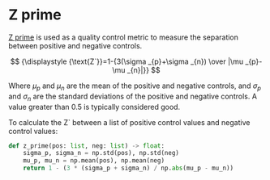 # Z prime

[Z prime](https://en.wikipedia.org/wiki/Z-factor) is used as a quality control
metric to measure the separation between positive and negative controls.

$$
{\displaystyle {\text{Z`}}=1-{3(\sigma _{p}+\sigma _{n}) \over |\mu _{p}-\mu _{n}|}}
$$

Where $\mu_p$ and $\mu_n$ are the mean of the positive and negative controls, and
$\sigma_p$ and $\sigma_n$ are the standard deviations of the positive and negative
controls. A value greater than 0.5 is typically considered good.


To calculate the Z` between a list of positive control values and negative control values:
```python
def z_prime(pos: list, neg: list) -> float:
    sigma_p, sigma_n = np.std(pos), np.std(neg)
    mu_p, mu_n = np.mean(pos), np.mean(neg)
    return 1 - (3 * (sigma_p + sigma_n) / np.abs(mu_p - mu_n))
```
